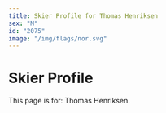```yaml
---
title: Skier Profile for Thomas Henriksen
sex: "M"
id: "2075"
image: "/img/flags/nor.svg" 
---
```


# Skier Profile

This page is for: Thomas Henriksen.
    